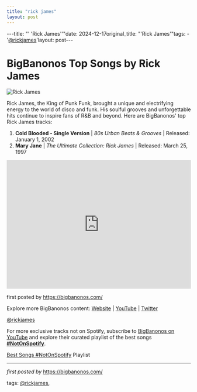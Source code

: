 ```yaml
---
title: "rick james"
layout: post
---
```

---title: "' 'Rick James''"date: 2024-12-17original_title: "'Rick James'"tags:  - '[@rickjames](/tags/rickjames/)'layout: post---<h1>BigBanonos Top Songs by Rick James</h1><img alt="Rick James" src="https://i.ytimg.com/vi/coZkWPRI5YA/maxresdefault.jpg" /> <p>Rick James, the King of Punk Funk, brought a unique and electrifying energy to the world of disco and funk. His soulful grooves and unforgettable hits continue to inspire fans of R&B and beyond. Here are BigBanonos' top Rick James tracks:</p> <ol> <li><strong>Cold Blooded - Single Version</strong> | <em>80s Urban Beats & Grooves</em> | Released: January 1, 2002</li> <li><strong>Mary Jane</strong> | <em>The Ultimate Collection: Rick James</em> | Released: March 25, 1997</li></ol> <div> <iframe src="https://open.spotify.com/embed/playlist/6N2JYWy0e0oQvLkAxdYXoY?utm_source=generator" width="100%" height="352" frameBorder="0" allowfullscreen="" allow="autoplay; clipboard-write; encrypted-media; fullscreen; picture-in-picture" loading="lazy"></iframe></div> <p>first posted by <a href="https://bigbanonos.com/">https://bigbanonos.com/</a></p> <div> <p>Explore more BigBanonos content: <a href="https://bigbanonos.com/">Website</a> | <a href="https://www.youtube.com/[@BigBanonos](/tags/BigBanonos/)">YouTube</a> | <a href="https://x.com/bigbanonos">Twitter</a></p></div> <!--Tags--><p>[@rickjames](/tags/rickjames/)</p><!--Subscribe and Playlist Links--><div>    <p>For more exclusive tracks not on Spotify, subscribe to <a href="https://www.youtube.com/[@BigBanonos](/tags/BigBanonos/)" target="_blank">BigBanonos on YouTube</a> and explore their curated playlist of the best songs <strong>[#NotOnSpotify](/tags/NotOnSpotify/)</strong>.</p>    <p><a href="https://www.youtube.com/playlist?list=PLtuNtuTatqI0kFahUCbtbfenC_ET5O_tr" target="_blank">Best Songs [#NotOnSpotify](/tags/NotOnSpotify/) Playlist<br /></a></p></div><hr /><p><em>first posted by</em> <a href="https://bigbanonos.com/" rel="noopener" target="_new">https://bigbanonos.com/</a></p><p>tags: [@rickjames](/tags/rickjames/),</p>